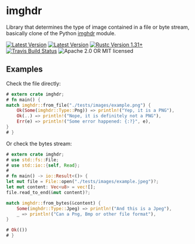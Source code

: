 # imghdr

Library that determines the type of image contained in a file or byte stream, basically clone of the Python [imghdr](https://docs.python.org/library/imghdr.html) module.

[![Latest Version](https://img.shields.io/crates/v/imghdr.svg)](https://crates.io/crates/imghdr)
[![Latest Version](https://docs.rs/imghdr/badge.svg)](https://docs.rs/imghdr)
[![Rustc Version 1.31+](https://img.shields.io/badge/rustc-1.31+-lightgray.svg)](https://blog.rust-lang.org/2018/12/06/Rust-1.31-and-rust-2018.html)
[![Travis Build Status](https://travis-ci.org/svartalf/rust-imghdr.svg?branch=master)](https://travis-ci.org/svartalf/rust-imghdr)
![Apache 2.0 OR MIT licensed](https://img.shields.io/badge/license-Apache2.0%2FMIT-blue.svg)

## Examples

Check the file directly:

```rust
# extern crate imghdr;
# fn main() {
match imghdr::from_file("./tests/images/example.png") {
    Ok(Some(imghdr::Type::Png)) => println!("Yep, it is a PNG"),
    Ok(..) => println!("Nope, it is definitely not a PNG"),
    Err(e) => println!("Some error happened: {:?}", e),
}
# }
```

Or check the bytes stream:

```rust
# extern crate imghdr;
# use std::fs::File;
# use std::io::{self, Read};
#
# fn main() -> io::Result<()> {
let mut file = File::open("./tests/images/example.jpeg")?;
let mut content: Vec<u8> = vec![];
file.read_to_end(&mut content)?;

match imghdr::from_bytes(&content) {
    Some(imghdr::Type::Jpeg) => println!("And this is a Jpeg"),
    _ => println!("Can a Png, Bmp or other file format"),
}

# Ok(())
# }
```
